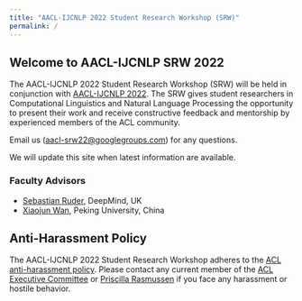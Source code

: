 ```yaml
---
title: "AACL-IJCNLP 2022 Student Research Workshop (SRW)"
permalink: /
---
```



## Welcome to AACL-IJCNLP SRW 2022
The AACL-IJCNLP 2022 Student Research Workshop (SRW) will be held in conjunction with [AACL-IJCNLP 2022](https://www.aacl2022.org/). The SRW gives student researchers in Computational Linguistics and Natural Language Processing the opportunity to present their work and receive constructive feedback and mentorship by experienced members of the ACL community. 

Email us (aacl-srw22@googlegroups.com) for any questions.
<!-- Email us (aacl-ijcnlp-2020-srw@googlegroups.com) for any questions. -->
<!-- Get connected with us via [Facebook](https://www.facebook.com/naaclsrw2019) and [Twitter](https://twitter.com/2019Srw). -->


We will update this site when latest information are available.

<!--
### Student Chairs
- [Sudipta Kar](http://sudiptakar.info), University of Houston, USA
- [Farah Nadeem](https://sites.google.com/site/nadeemf0755/home), University of Washington, USA
- [Laura Wendlandt](http://wendlandt.github.io), University of Michigan, USA
-->

### Faculty Advisors 
- [Sebastian Ruder](https://ruder.io/), DeepMind, UK
- [Xiaojun Wan](https://wanxiaojun.github.io/), Peking University, China


## Anti-Harassment Policy
The AACL-IJCNLP 2022 Student Research Workshop adheres to the [ACL anti-harassment policy](https://www.aclweb.org/adminwiki/index.php?title=Anti-Harassment_Policy). Please contact any current member of the [ACL Executive Committee](https://www.aclweb.org/portal/about) or [Priscilla Rasmussen](acl@aclweb.org) if you face any harassment or hostile behavior.
